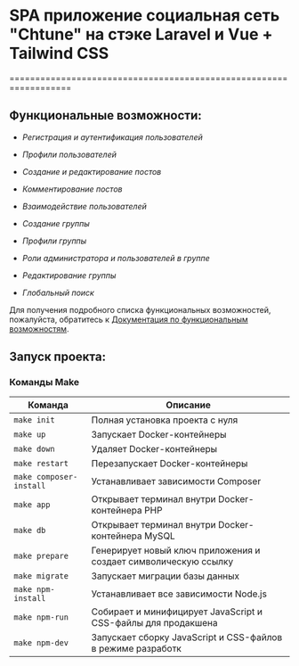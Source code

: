 # SPA приложение социальная сеть "Chtune" на стэке Laravel и Vue + Tailwind CSS

==================================================================

## Функциональные возможности:

- *Регистрация и аутентификация пользователей*

- *Профили пользователей*

- *Создание и редактирование постов*

- *Комментирование постов*

- *Взаимодействие пользователей*

- *Создание группы*

- *Профили группы*

- *Роли администратора и пользователей в группе*

- *Редактирование группы*

- *Глобальный поиск*

Для получения подробного списка функциональных возможностей, пожалуйста, обратитесь к [
Документация по функциональным возможностям](docs/functional-requirements.md).

## Запуск проекта:

### Команды Make

| Команда                 | Описание                                                        |
|-------------------------|-----------------------------------------------------------------|
| `make init`             | Полная установка проекта с нуля                                 |
| `make up`               | Запускает Docker-контейнеры                                     |
| `make down`             | Удаляет Docker-контейнеры                                       |
| `make restart`          | Перезапускает Docker-контейнеры                                 |
| `make composer-install` | Устанавливает зависимости Composer                              |
| `make app`              | Открывает терминал внутри Docker-контейнера PHP                 |
| `make db`               | Открывает терминал внутри Docker-контейнера MySQL               |
| `make prepare`          | Генерирует новый ключ приложения и создает символическую ссылку |
| `make migrate`          | Запускает миграции базы данных                                  |
| `make npm-install`      | Устанавливает все зависимости Node.js                           |
| `make npm-run`          | Собирает и минифицирует JavaScript и CSS-файлы для продакшена   |
| `make npm-dev`          | Запускает сборку JavaScript и CSS-файлов в режиме разработк     |
